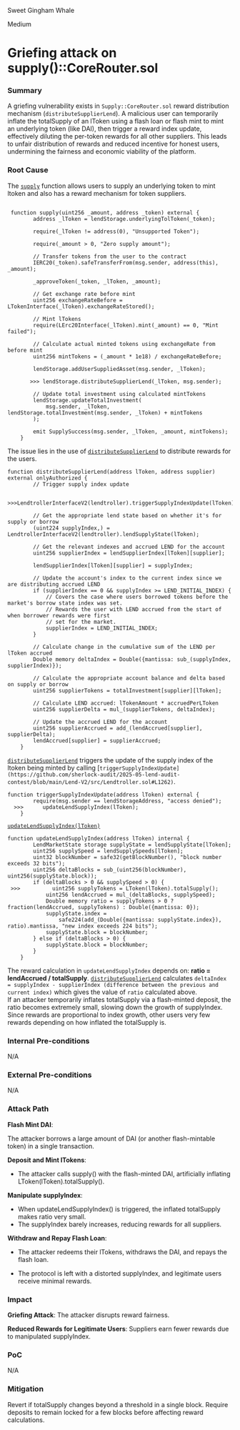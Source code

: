 Sweet Gingham Whale

Medium

# Griefing attack on supply()::CoreRouter.sol

### Summary

A griefing vulnerability exists in `Supply::CoreRouter.sol` reward distribution mechanism (`distributeSupplierLend`). A malicious user can temporarily inflate the totalSupply of an lToken using a flash loan or flash mint to mint an underlying token (like DAI), then trigger a reward index update, effectively diluting the per-token rewards for all other suppliers. This leads to unfair distribution of rewards and reduced incentive for honest users, undermining the fairness and economic viability of the platform.

### Root Cause

The [`supply`](https://github.com/sherlock-audit/2025-05-lend-audit-contest/blob/main/Lend-V2/src/LayerZero/CoreRouter.sol#L61) function allows users to supply an underlying token to mint ltoken and also has a reward mechanism for token suppliers. 

```solidity

 function supply(uint256 _amount, address _token) external {
        address _lToken = lendStorage.underlyingTolToken(_token);

        require(_lToken != address(0), "Unsupported Token");

        require(_amount > 0, "Zero supply amount");

        // Transfer tokens from the user to the contract
        IERC20(_token).safeTransferFrom(msg.sender, address(this), _amount);

        _approveToken(_token, _lToken, _amount);

        // Get exchange rate before mint
        uint256 exchangeRateBefore = LTokenInterface(_lToken).exchangeRateStored();

        // Mint lTokens
        require(LErc20Interface(_lToken).mint(_amount) == 0, "Mint failed");

        // Calculate actual minted tokens using exchangeRate from before mint
        uint256 mintTokens = (_amount * 1e18) / exchangeRateBefore;

        lendStorage.addUserSuppliedAsset(msg.sender, _lToken);

       >>> lendStorage.distributeSupplierLend(_lToken, msg.sender);

        // Update total investment using calculated mintTokens
        lendStorage.updateTotalInvestment(
            msg.sender, _lToken, lendStorage.totalInvestment(msg.sender, _lToken) + mintTokens
        );

        emit SupplySuccess(msg.sender, _lToken, _amount, mintTokens);
    }
```
The issue lies in the use of [`distributeSupplierLend`](https://github.com/sherlock-audit/2025-05-lend-audit-contest/blob/main/Lend-V2/src/LayerZero/LendStorage.sol#L303) to distribute rewards for the users.

```solidity
function distributeSupplierLend(address lToken, address supplier) external onlyAuthorized {
        // Trigger supply index update
       
  >>>LendtrollerInterfaceV2(lendtroller).triggerSupplyIndexUpdate(lToken);

        // Get the appropriate lend state based on whether it's for supply or borrow
        (uint224 supplyIndex,) = LendtrollerInterfaceV2(lendtroller).lendSupplyState(lToken);

        // Get the relevant indexes and accrued LEND for the account
        uint256 supplierIndex = lendSupplierIndex[lToken][supplier];

        lendSupplierIndex[lToken][supplier] = supplyIndex;

        // Update the account's index to the current index since we are distributing accrued LEND
        if (supplierIndex == 0 && supplyIndex >= LEND_INITIAL_INDEX) {
            // Covers the case where users borrowed tokens before the market's borrow state index was set.
            // Rewards the user with LEND accrued from the start of when borrower rewards were first
            // set for the market.
            supplierIndex = LEND_INITIAL_INDEX;
        }

        // Calculate change in the cumulative sum of the LEND per lToken accrued
        Double memory deltaIndex = Double({mantissa: sub_(supplyIndex, supplierIndex)});

        // Calculate the appropriate account balance and delta based on supply or borrow
        uint256 supplierTokens = totalInvestment[supplier][lToken];

        // Calculate LEND accrued: lTokenAmount * accruedPerLToken
        uint256 supplierDelta = mul_(supplierTokens, deltaIndex);

        // Update the accrued LEND for the account
        uint256 supplierAccrued = add_(lendAccrued[supplier], supplierDelta);
        lendAccrued[supplier] = supplierAccrued;
    }
```
[`distributeSupplierLend`](https://github.com/sherlock-audit/2025-05-lend-audit-contest/blob/main/Lend-V2/src/LayerZero/LendStorage.sol#L303)  triggers the update of the supply index of the ltoken being minted by calling [`triggerSupplyIndexUpdate](https://github.com/sherlock-audit/2025-05-lend-audit-contest/blob/main/Lend-V2/src/Lendtroller.sol#L1262)`.

```solidity
function triggerSupplyIndexUpdate(address lToken) external {
        require(msg.sender == lendStorageAddress, "access denied");
  >>>      updateLendSupplyIndex(lToken);
    }
``` 
[`updateLendSupplyIndex(lToken)`](https://github.com/sherlock-audit/2025-05-lend-audit-contest/blob/main/Lend-V2/src/Lendtroller.sol#L1278)

```soliidty
function updateLendSupplyIndex(address lToken) internal {
        LendMarketState storage supplyState = lendSupplyState[lToken];
        uint256 supplySpeed = lendSupplySpeeds[lToken];
        uint32 blockNumber = safe32(getBlockNumber(), "block number exceeds 32 bits");
        uint256 deltaBlocks = sub_(uint256(blockNumber), uint256(supplyState.block));
        if (deltaBlocks > 0 && supplySpeed > 0) {
 >>>          uint256 supplyTokens = LToken(lToken).totalSupply();
            uint256 lendAccrued = mul_(deltaBlocks, supplySpeed);
            Double memory ratio = supplyTokens > 0 ? fraction(lendAccrued, supplyTokens) : Double({mantissa: 0});
            supplyState.index =
                safe224(add_(Double({mantissa: supplyState.index}), ratio).mantissa, "new index exceeds 224 bits");
            supplyState.block = blockNumber;
        } else if (deltaBlocks > 0) {
            supplyState.block = blockNumber;
        }
    }
```
The reward calculation in `updateLendSupplyIndex` depends on:  **ratio = lendAccrued / totalSupply**.  [`distributeSupplierLend`](https://github.com/sherlock-audit/2025-05-lend-audit-contest/blob/main/Lend-V2/src/LayerZero/LendStorage.sol#L303) calculates 
 `deltaIndex = supplyIndex - supplierIndex (difference between the previous and current index)` which gives the value of `ratio` calculated above.  
 If an attacker temporarily inflates totalSupply via a flash-minted deposit, the ratio becomes extremely small, slowing down the growth of supplyIndex. Since rewards are proportional to index growth, other users very few rewards depending on how inflated the totalSupply is.



### Internal Pre-conditions

N/A

### External Pre-conditions

N/A

### Attack Path


**Flash Mint DAI**:

The attacker borrows a large amount of DAI (or another flash-mintable token) in a single transaction.

**Deposit and Mint lTokens**:

- The attacker calls supply() with the flash-minted DAI, artificially inflating LToken(lToken).totalSupply().

**Manipulate supplyIndex**:

- When updateLendSupplyIndex() is triggered, the inflated totalSupply makes ratio very small.
- The supplyIndex barely increases, reducing rewards for all suppliers.

**Withdraw and Repay Flash Loan**:

- The attacker redeems their lTokens, withdraws the DAI, and repays the flash loan.

- The protocol is left with a distorted supplyIndex, and legitimate users receive minimal rewards.

### Impact


**Griefing Attack**: The attacker  disrupts reward fairness.

**Reduced Rewards for Legitimate Users**: Suppliers earn fewer rewards due to manipulated supplyIndex.

### PoC

N/A

### Mitigation

Revert if totalSupply changes beyond a threshold in a single block.
Require deposits to remain locked for a few blocks before affecting reward calculations.